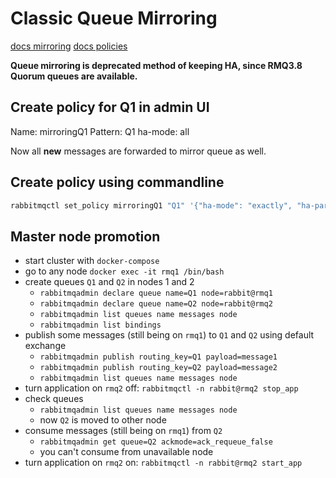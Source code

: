 # Classic Queue Mirroring 
[docs mirroring](https://www.rabbitmq.com/ha.html)
[docs policies](https://www.rabbitmq.com/parameters.html#policies)

**Queue mirroring is deprecated method of keeping HA, since RMQ3.8 Quorum queues are available.**

## Create policy for Q1 in admin UI
Name: mirroringQ1
Pattern: Q1
ha-mode: all

Now all **new** messages are forwarded to mirror queue as well.

## Create policy using commandline
```bash
rabbitmqctl set_policy mirroringQ1 "Q1" '{"ha-mode": "exactly", "ha-params": 2}'
```

## Master node promotion

* start cluster with `docker-compose`
* go to any node `docker exec -it rmq1 /bin/bash`
* create queues `Q1` and `Q2` in nodes 1 and 2
    * `rabbitmqadmin declare queue name=Q1 node=rabbit@rmq1`
    * `rabbitmqadmin declare queue name=Q2 node=rabbit@rmq2`
    * `rabbitmqadmin list queues name messages node`
    * `rabbitmqadmin list bindings`
* publish some messages (still being on `rmq1`) to `Q1` and `Q2` using default exchange
    * `rabbitmqadmin publish routing_key=Q1 payload=message1`
    * `rabbitmqadmin publish routing_key=Q2 payload=message2`
    * `rabbitmqadmin list queues name messages node`
* turn application on `rmq2` off: `rabbitmqctl -n rabbit@rmq2 stop_app`
* check queues
    * `rabbitmqadmin list queues name messages node`
    * now `Q2` is moved to other node
* consume messages (still being on `rmq1`) from `Q2`
    * `rabbitmqadmin get queue=Q2 ackmode=ack_requeue_false`
    * you can't consume from unavailable node
* turn application on `rmq2` on: `rabbitmqctl -n rabbit@rmq2 start_app`
